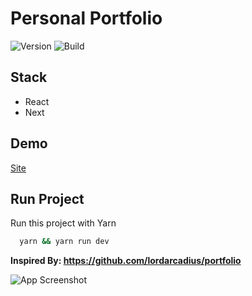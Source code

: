 # Personal Portfolio
![Version](https://img.shields.io/github/package-json/v/KleberBarilli/my-portfolio)
![Build](https://img.shields.io/github/package-json/v/KleberBarilli/my-portfolio)




## Stack

- React
- Next

## Demo

[Site](https://github.com/KleberBarilli/my-portfolio)

## Run Project

Run this project with Yarn

```bash
  yarn && yarn run dev
```

**Inspired By: https://github.com/lordarcadius/portfolio**

![App Screenshot](https://kleber-barilli-public.s3.amazonaws.com/header.png)

